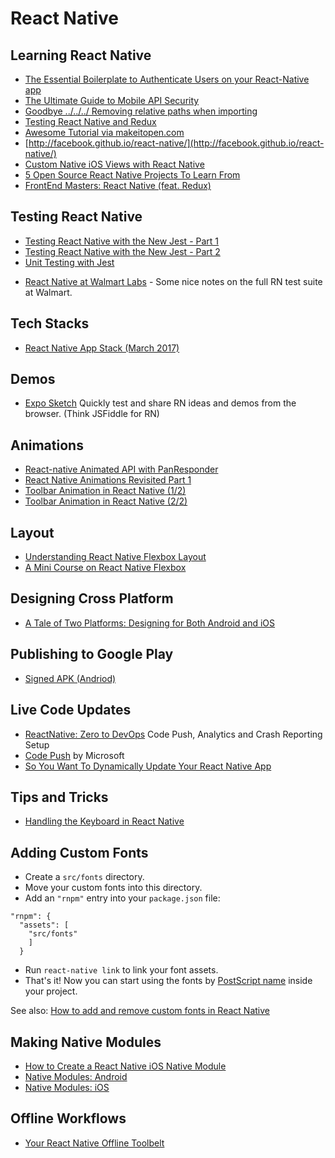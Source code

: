 # React Native

## Learning React Native

* [The Essential Boilerplate to Authenticate Users on your React-Native app](https://medium.com/@alexmngn/the-essential-boilerplate-to-authenticate-users-on-your-react-native-app-f7a8e0e04a42#.9ghi2cd0p)
* [The Ultimate Guide to Mobile API Security](https://stormpath.com/blog/the-ultimate-guide-to-mobile-api-security)
* [Goodbye ../../../ Removing relative paths when importing](http://davidboyne.co.uk/2016/04/29/react-webpack-gem.html)
* [Testing React Native and Redux](https://blog.hellojs.org/testing-react-native-and-redux-e5a71b99e178)
* [Awesome Tutorial via makeitopen.com](http://makeitopen.com/)
* [http://facebook.github.io/react-native/](http://facebook.github.io/react-native/)
* [Custom Native iOS Views with React Native](http://almostobsolete.net/react-native/custom-ios-views-with-react-native.html)
* [5 Open Source React Native Projects To Learn From](https://medium.com/@bilalbudhani/5-open-source-react-native-projects-to-learn-from-fb7e5cfe29f2#.i8tor0vci)
* [FrontEnd Masters: React Native (feat. Redux)](https://frontendmasters.com/courses/react-native/)

## Testing React Native

* [Testing React Native with the New Jest - Part 1](https://blog.callstack.io/unit-testing-react-native-with-the-new-jest-i-snapshots-come-into-play-68ba19b1b9fe)
* [Testing React Native with the New Jest - Part 2](https://blog.callstack.io/unit-testing-react-native-with-the-new-jest-ii-redux-snapshots-for-your-actions-and-reducers-8559f6f8050b#.nu1a8mlnx)
* [Unit Testing with Jest](https://facebook.github.io/react-native/docs/testing.html)
- [React Native at Walmart Labs](https://medium.com/walmartlabs/react-native-at-walmartlabs-cdd140589560#.tkfs3hktj) - Some nice notes on the full RN test suite at Walmart.

## Tech Stacks
- [React Native App Stack (March 2017)](https://medium.com/react-native-development/react-native-app-stack-march-2017-f7605e02d46f#.q0y5lb4jp)

## Demos 

- [Expo Sketch](https://sketch.expo.io/) Quickly test and share RN ideas and demos from the browser. (Think JSFiddle for RN)

## Animations

- [React-native Animated API with PanResponder](http://browniefed.com/blog/react-native-animated-api-with-panresponder/)
- [React Native Animations Revisited Part 1](https://blog.callstack.io/react-native-animations-revisited-part-i-783143d4884#.xslc1bfy2)
- [Toolbar Animation in React Native (1/2)](https://medium.com/react-native-motion/toolbar-animation-in-react-native-fe89c4f8e4cf#.pk3ngfdtf)
- [Toolbar Animation in React Native (2/2)](https://medium.com/react-native-motion/toolbar-animation-in-react-native-2-2-f04ac45c7c11#.vsdhnhrnr)

## Layout

* [Understanding React Native Flexbox Layout](https://medium.com/the-react-native-log/understanding-react-native-flexbox-layout-7a528200afd4#.wo4v5rvrg)
* [A Mini Course on React Native Flexbox](https://medium.com/the-react-native-log/a-mini-course-on-react-native-flexbox-2832a1ccc6#.dour9qjai)

## Designing Cross Platform

* [A Tale of Two Platforms: Designing for Both Android and iOS](https://webdesign.tutsplus.com/articles/a-tale-of-two-platforms-designing-for-both-android-and-ios--cms-23616)

## Publishing to Google Play

* [Signed APK (Andriod)](https://facebook.github.io/react-native/docs/signed-apk-android.html)

## Live Code Updates

* [ReactNative: Zero to DevOps](https://www.youtube.com/watch?v=lfqZ8Uy2p3U&feature=youtu.be) Code Push, Analytics and Crash Reporting Setup
* [Code Push](https://microsoft.github.io/code-push/) by Microsoft
* [So You Want To Dynamically Update Your React Native App](https://medium.com/@clayallsopp/so-you-want-to-dynamically-update-your-react-native-app-d1d88bf11ede)

## Tips and Tricks

* [Handling the Keyboard in React Native](http://blog.arjun.io/react-native/mobile/cross-platform/2016/04/01/handling-the-keyboard-in-react-native.html)

## Adding Custom Fonts

- Create a `src/fonts` directory.
- Move your custom fonts into this directory.
- Add an `"rnpm"` entry into your `package.json` file:
```
"rnpm": {
  "assets": [
    "src/fonts"
    ]
  }
```
- Run `react-native link` to link your font assets. 
- That's it! Now you can start using the fonts by [PostScript name](http://stackoverflow.com/a/41636431/3960969) inside your project.

See also: [How to add and remove custom fonts in React Native](https://medium.com/@danielskripnik/how-to-add-and-remove-custom-fonts-in-react-native-b2830084b0e4#.9451mpi16)

## Making Native Modules

- [How to Create a React Native iOS Native Module](http://blog.tylerbuchea.com/how-to-create-a-react-native-ios-native-module/)
- [Native Modules: Android](http://facebook.github.io/react-native/docs/native-modules-android.html)
- [Native Modules: iOS](http://facebook.github.io/react-native/docs/native-modules-ios.html)

## Offline Workflows

- [Your React Native Offline Toolbelt](https://blog.callstack.io/your-react-native-offline-tool-belt-795abd5f0183)
